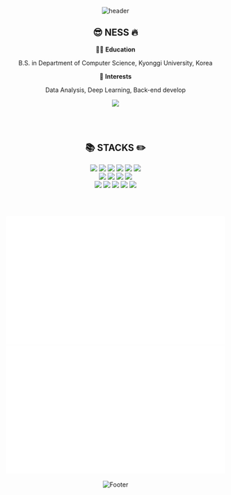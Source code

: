 <div align="center">

![header](https://capsule-render.vercel.app/api?type=waving&color=gradient&customColorList=22&height=300&section=header&text=Welcome!&fontSize=90&animation=fadeIn&fontAlignY=38&desc=Ness's%20GitHub%20&descAlignY=51&descAlign=62)

## 😎 NESS 🔥
  
👩‍🎓 ****Education****

B.S. in Department of Computer Science, Kyonggi University, Korea

👀 ****Interests****

Data Analysis, Deep Learning, Back-end develop

<a href="https://foamy-lizard-c52.notion.site/Pearl-s-Homepage-05baebdf48054fcdbbb301e86d5d1436"><img src="https://img.shields.io/badge/Notion-000000?style=for-the-badge&logo=Notion&logoColor=white"></a><br>
<br>

<br>

## 📚 STACKS ✏️
<img src="https://img.shields.io/badge/Python-3776AB?style=for-the-badge&logo=Python&logoColor=white"> <img src="https://img.shields.io/badge/JAVA-007396?style=for-the-badge&logo=java&logoColor=white"> <img src="https://img.shields.io/badge/Dart-0175C2?style=for-the-badge&logo=Dart&logoColor=white"> <img src="https://img.shields.io/badge/C-A8B9CC?style=for-the-badge&logo=C&logoColor=white"> 
<img src="https://img.shields.io/badge/JavaScript-F7DF1E?style=for-the-badge&logo=JavaScript&logoColor=white">
<img src="https://img.shields.io/badge/HTML5-E34F26?style=for-the-badge&logo=HTML5&logoColor=white">
<br>
<img src="https://img.shields.io/badge/Jupyter-F37626?style=for-the-badge&logo=Jupyter&logoColor=white"> <img src="https://img.shields.io/badge/PyTorch-EE4C2C?style=for-the-badge&logo=PyTorch&logoColor=white"> 
<img src="https://img.shields.io/badge/Keras-D00000?style=for-the-badge&logo=Keras&logoColor=white">
<img src="https://img.shields.io/badge/TensorFlow-FF6F00?style=for-the-badge&logo=TensorFlow&logoColor=white"> 
<br> <img src="https://img.shields.io/badge/Flutter-02569B?style=for-the-badge&logo=Flutter&logoColor=white">
  <img src="https://img.shields.io/badge/Android Studio-3bad6f?style=for-the-badge&logo=Android Studio&logoColor=white">
  <img src="https://img.shields.io/badge/Atom-66595C?style=for-the-badge&logo=Atom&logoColor=white">
<img src="https://img.shields.io/badge/Oracle-F80000?style=for-the-badge&logo=oracle&logoColor=white"> <img src="https://img.shields.io/badge/Mysql-4479A1?style=for-the-badge&logo=mysql&logoColor=white">

<br><br>

<img src="https://raw.githubusercontent.com/Ness731/github-stats-transparent/output/generated/overview.svg">
<img src="https://raw.githubusercontent.com/Ness731/github-stats-transparent/output/generated/languages.svg">
                                                                                                           
![Footer](https://capsule-render.vercel.app/api?type=waving&color=gradient&customColorList=22&height=200&section=footer)
</div>



<!--
**Ness731/Ness731** is a ✨ _special_ ✨ repository because its `README.md` (this file) appears on your GitHub profile.

Here are some ideas to get you started:

- 🔭 I’m currently working on ...
- 🌱 I’m currently learning ...
- 👯 I’m looking to collaborate on ...
- 🤔 I’m looking for help with ...
- 💬 Ask me about ...
- 📫 How to reach me: ...
- 😄 Pronouns: ...
- ⚡ Fun fact: ...
-->
